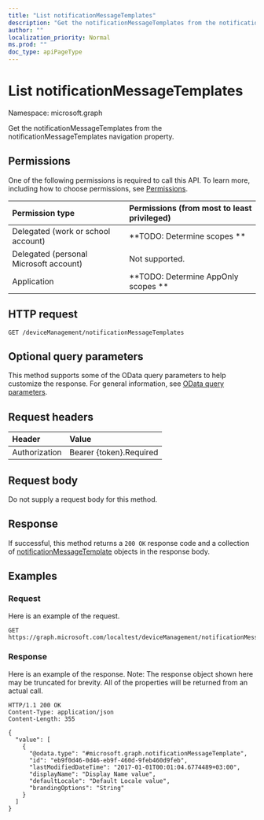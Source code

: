 ```yaml
---
title: "List notificationMessageTemplates"
description: "Get the notificationMessageTemplates from the notificationMessageTemplates navigation property."
author: ""
localization_priority: Normal
ms.prod: ""
doc_type: apiPageType
---
```


# List notificationMessageTemplates

Namespace: microsoft.graph

Get the notificationMessageTemplates from the notificationMessageTemplates navigation property.

## Permissions
One of the following permissions is required to call this API. To learn more, including how to choose permissions, see [Permissions](/concepts/permissions-reference.md).

|Permission type|Permissions (from most to least privileged)|
|:---|:---|
|Delegated (work or school account)|**TODO: Determine scopes **|
|Delegated (personal Microsoft account)|Not supported.|
|Application|**TODO: Determine AppOnly scopes **|

## HTTP request
<!-- {
  "blockType": "ignored"
}
-->
``` http
GET /deviceManagement/notificationMessageTemplates
```

## Optional query parameters
This method supports some of the OData query parameters to help customize the response. For general information, see [OData query parameters](/graph/query-parameters).

## Request headers
|Header|Value|
|:---|:---|
|Authorization|Bearer {token}.Required|

## Request body
Do not supply a request body for this method.

## Response
If successful, this method returns a `200 OK` response code and a collection of [notificationMessageTemplate](../resources/notificationmessagetemplate.md) objects in the response body.

## Examples

### Request
Here is an example of the request.
<!-- {
  "blockType": "request",
  "name": "get_notificationmessagetemplate"
}
-->
``` http
GET https://graph.microsoft.com/localtest/deviceManagement/notificationMessageTemplates
```

### Response
Here is an example of the response. Note: The response object shown here may be truncated for brevity. All of the properties will be returned from an actual call.
<!-- {
  "blockType": "response",
  "truncated": true,
  "@odata.type": "collection(microsoft.graph.notificationmessagetemplate)"
}
-->
``` http
HTTP/1.1 200 OK
Content-Type: application/json
Content-Length: 355

{
  "value": [
    {
      "@odata.type": "#microsoft.graph.notificationMessageTemplate",
      "id": "eb9f0d46-0d46-eb9f-460d-9feb460d9feb",
      "lastModifiedDateTime": "2017-01-01T00:01:04.6774489+03:00",
      "displayName": "Display Name value",
      "defaultLocale": "Default Locale value",
      "brandingOptions": "String"
    }
  ]
}
```

